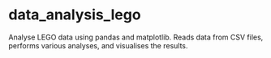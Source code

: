 # data_analysis_lego
Analyse LEGO data using pandas and matplotlib. Reads data from CSV files, performs various analyses, and visualises the results.
